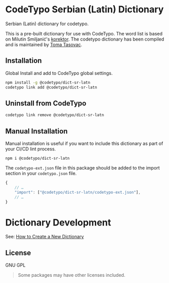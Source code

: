 # CodeTypo Serbian (Latin) Dictionary

Serbian (Latin) dictionary for codetypo.

This is a pre-built dictionary for use with CodeTypo. The word list is based on
Milutin Smiljanić's [korektor](https://github.com/msmiljan/korektor). The codetypo
dictionary has been compiled and is maintained by [Toma Tasovac](https://github.com/ttasovac).

## Installation

Global Install and add to CodeTypo global settings.

```sh
npm install -g @codetypo/dict-sr-latn
codetypo link add @codetypo/dict-sr-latn
```

## Uninstall from CodeTypo

```sh
codetypo link remove @codetypo/dict-sr-latn
```

## Manual Installation

Manual installation is useful if you want to include this dictionary as part of your CI/CD lint process.

```
npm i @codetypo/dict-sr-latn
```

The `codetypo-ext.json` file in this package should be added to the import section in your `codetypo.json` file.

```javascript
{
    // …
    "import": ["@codetypo/dict-sr-latn/codetypo-ext.json"],
    // …
}
```

# Dictionary Development

See: [How to Create a New Dictionary](https://github.com/khulnasoft/codetypo-dicts#how-to-create-a-new-dictionary)

## License

GNU GPL

> Some packages may have other licenses included.

<!--- codetypo:words  Milutin Smiljanić Smiljanić's korektor Toma Tasovac --->
